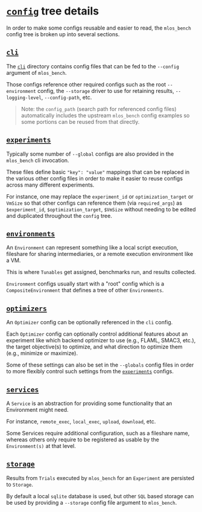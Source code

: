# [`config`](./) tree details

In order to make some configs reusable and easier to read, the `mlos_bench` config tree is broken up into several sections.

## [`cli`](./cli/)

The [`cli`](./cli/) directory contains config files that can be fed to the `--config` argument of `mlos_bench`.

Those configs reference other required configs such as the root `--environment` config, the `--storage` driver to use for retaining results, `--logging-level`, `--config-path`, etc.

> Note: the `config_path` (search path for referenced config files) automatically includes the upstream `mlos_bench` config examples so some portions can be reused from that directly.

## [`experiments`](./experiments/)

Typically some number of `--global` configs are also provided in the `mlos_bench` cli invocation.

These files define basic `"key": "value"` mappings that can be replaced in the various other config files in order to make it easier to reuse configs across many different experiments.

For instance, one may replace the `experiment_id` or `optimization_target` or `VmSize` so that other configs can reference them (via `required_args`) as `$experiment_id`, `$optimization_target`, `$VmSize` without needing to be edited and duplicated throughout the `config` tree.

## [`environments`](./environments/)

An `Environment` can represent something like a local script execution, fileshare for sharing intermediaries, or a remote execution environment like a VM.

This is where `Tunables` get assigned, benchmarks run, and results collected.

`Environment` configs usually start with a "root" config which is a `CompositeEnvironment` that defines a tree of other `Environments`.

## [`optimizers`](./optimizers/)

An `Optimizer` config can be optionally referenced in the `cli` config.

Each `Optimizer` config can optionally control additional features about an experiment like which backend optimizer to use (e.g., FLAML, SMAC3, etc.), the target objective(s) to optimize, and what direction to optimize them (e.g., minimize or maximize).

Some of these settings can also be set in the `--globals` config files in order to more flexibly control such settings from the [`experiments`](./experiments/) configs.

## [`services`](./services/)

A `Service` is an abstraction for providing some functionality that an Environment might need.

For instance, `remote_exec`, `local_exec`, `upload`, `download`, etc.

Some Services require additional configuration, such as a fileshare name, whereas others only require to be registered as usable by the `Environment(s)` at that level.

## [`storage`](./storage/)

Results from `Trials` executed by `mlos_bench` for an `Experiment` are persisted to `Storage`.

By default a local `sqlite` database is used, but other `SQL` based storage can be used by providing a `--storage` config file argument to `mlos_bench`.

